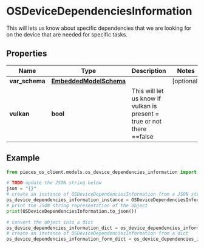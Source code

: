 # OSDeviceDependenciesInformation

This will lets us know about specific dependencies that we are looking for on the device that are needed for specific tasks.

## Properties

Name | Type | Description | Notes
------------ | ------------- | ------------- | -------------
**var_schema** | [**EmbeddedModelSchema**](EmbeddedModelSchema) |  | [optional] 
**vulkan** | **bool** | This will let us know if vulkan is present &#x3D; true or not there &#x3D;&#x3D;false | 

## Example

```python
from pieces_os_client.models.os_device_dependencies_information import OSDeviceDependenciesInformation

# TODO update the JSON string below
json = "{}"
# create an instance of OSDeviceDependenciesInformation from a JSON string
os_device_dependencies_information_instance = OSDeviceDependenciesInformation.from_json(json)
# print the JSON string representation of the object
print(OSDeviceDependenciesInformation.to_json())

# convert the object into a dict
os_device_dependencies_information_dict = os_device_dependencies_information_instance.to_dict()
# create an instance of OSDeviceDependenciesInformation from a dict
os_device_dependencies_information_form_dict = os_device_dependencies_information.from_dict(os_device_dependencies_information_dict)
```



